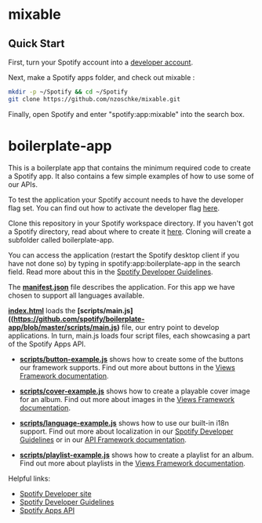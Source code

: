 mixable
=======

## Quick Start

First, turn your Spotify account into a [developer account](https://developer.spotify.com/technologies/apps/#developer-account).

Next, make a Spotify apps folder, and check out mixable
:

```sh
mkdir -p ~/Spotify && cd ~/Spotify
git clone https://github.com/nzoschke/mixable.git
```

Finally, open Spotify and enter "spotify:app:mixable" into the search box.

boilerplate-app
===============

This is a boilerplate app that contains the minimum required code to create
a Spotify app. It also contains a few simple examples of how to use some of
our APIs.

To test the application your Spotify account needs to have the developer flag
set. You can find out how to activate the developer flag [here](https://developer.spotify.com/technologies/apps/#developer-account).

Clone this repository in your Spotify workspace directory. If you haven't got a Spotify directory, read about where to create it [here](http://developer.spotify.com/technologies/apps/guidelines/developer/#creatinganapp). Cloning will create a subfolder called boilerplate-app. 

You can access the application (restart the Spotify desktop client if you have not done so) by typing in spotify:app:boilerplate-app in the search field.
Read more about this in the [Spotify Developer Guidelines](http://developer.spotify.com/technologies/apps/guidelines/developer/).

The **[manifest.json](https://github.com/spotify/boilerplate-app/blob/master/manifest.json)** file describes the application. For this app we have chosen
to support all languages available.

**[index.html](https://github.com/spotify/boilerplate-app/blob/master/index.html)** loads the **[scripts/main.js]((https://github.com/spotify/boilerplate-app/blob/master/scripts/main.js)** file, our entry point to develop applications. In turn, main.js loads  four script files, each showcasing a part of the Spotify Apps API.

* **[scripts/button-example.js](https://github.com/spotify/boilerplate-app/blob/master/scripts/button-example.js)** shows how to create some of the buttons our framework
supports. Find out more about buttons in the [Views Framework documentation](https://developer.spotify.com/technologies/apps/docs/preview/views/buttons.html).

* **[scripts/cover-example.js](https://github.com/spotify/boilerplate-app/blob/master/scripts/cover-example.js)** shows how to create a playable cover image for an album.
Find out more about images in the [Views Framework documentation](https://developer.spotify.com/technologies/apps/docs/preview/views/image-image.html).

* **[scripts/language-example.js](https://github.com/spotify/boilerplate-app/blob/master/scripts/language-example.js)** shows how to use our built-in i18n support.
Find out more about localization in our [Spotify Developer Guidelines](http://developer.spotify.com/technologies/apps/guidelines/developer/#localization) or in our
[API Framework documentation](http://developer.spotify.com/technologies/apps/docs/preview/api/api-core-spotifyapi-langmodule.html).

* **[scripts/playlist-example.js](https://github.com/spotify/boilerplate-app/blob/master/scripts/playlist-example.js)** shows how to create a playlist for an album.
Find out more about playlists in the [Views Framework documentation](https://developer.spotify.com/technologies/apps/docs/preview/views/list.html).

Helpful links:

-  [Spotify Developer site](https://developer.spotify.com/)
-  [Spotify Developer Guidelines](http://developer.spotify.com/technologies/apps/guidelines/developer/)
-  [Spotify Apps API](https://developer.spotify.com/technologies/apps/)